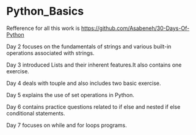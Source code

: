 # Python_Basics
Refference for all this work is https://github.com/Asabeneh/30-Days-Of-Python

Day 2 focuses on the fundamentals of strings and various built-in operations associated with strings.

Day 3 introduced Lists and their inherent features.It also contains one exercise.

Day 4 deals with touple and also includes two basic exercise.

Day 5 explains the use of set operations in Python.

Day 6 contains practice questions related to if else and nested if else conditional statements.

Day 7 focuses on while and for loops programs.
